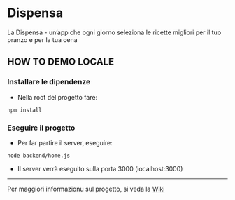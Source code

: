 # Dispensa
La Dispensa - un’app che ogni giorno seleziona le ricette migliori per il tuo pranzo e per la tua cena

## HOW TO DEMO LOCALE

### Installare le dipendenze

* Nella root del progetto fare:
```
npm install
```

### Eseguire il progetto

* Per far partire il server, eseguire:
```
node backend/home.js
```
* Il server verrà eseguito sulla porta 3000 (localhost:3000)

***

Per maggiori informazionu sul progetto, si veda la [Wiki](https://github.com/andreaunitn/Dispensa/wiki)
